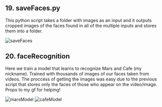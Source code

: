 ## 19. saveFaces.py

This python script takes a folder with images as an input and it outputs cropped images of the faces found in all of the multiple inputs and stores them into a folder.

![saveFaces](https://user-images.githubusercontent.com/62145703/187251722-cb045f7a-4566-4e62-ba8e-c957adccd7f0.gif)

## 20. faceRecognition

Here we train a model that learns to recognize Mars and Cafe (my nickname). Trained with thousands of images of our faces taken from videos. 
The proccess of getting the images was easy due to the previous script that stores only the faces of those who appear on the video/image. Props to my gf for helping!

![marsModel](https://user-images.githubusercontent.com/62145703/187253545-1d264c59-38d3-4bf9-818b-49c2d62c85f5.gif)
![cafeModel](https://user-images.githubusercontent.com/62145703/187253555-db51cfc6-d871-4ee0-a27c-8193eb677e63.gif)
